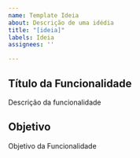 ```yaml
---
name: Template Ideia
about: Descrição de uma idédia
title: "[ideia]"
labels: Ideia
assignees: ''

---
```


## Título da Funcionalidade
Descrição da funcionalidade

## Objetivo
Objetivo da Funcionalidade
